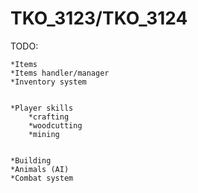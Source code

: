 # TKO_3123/TKO_3124

TODO:

	*Items
	*Items handler/manager
	*Inventory system
	
	
	*Player skills
		*crafting
		*woodcutting
		*mining
		
	
	*Building
	*Animals (AI)
	*Combat system
